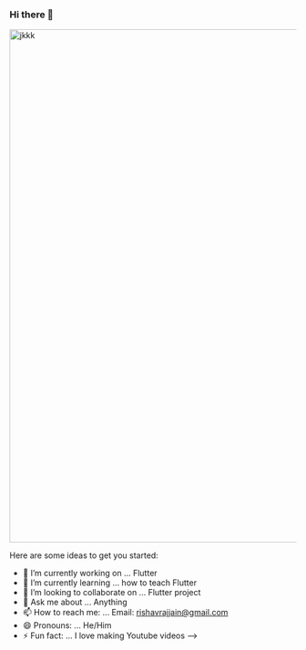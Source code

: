 ### Hi there 👋

<img width="902" alt="jkkk" src="https://user-images.githubusercontent.com/29782913/98782746-88f04a80-241e-11eb-842c-f1cd5a1d1e49.png">





Here are some ideas to get you started:

- 🔭 I’m currently working on ... Flutter
- 🌱 I’m currently learning ... how to teach Flutter
- 👯 I’m looking to collaborate on ... Flutter project
- 💬 Ask me about ... Anything
- 📫 How to reach me: ... Email: rishavrajjain@gmail.com
- 😄 Pronouns: ... He/Him
- ⚡ Fun fact: ... I love making Youtube videos
-->
